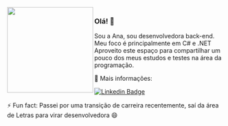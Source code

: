 <img src="https://i.pinimg.com/564x/c7/45/08/c745080c6036a3023a4a9121fb7058a7.jpg" width=200px align=left />

### Olá! 👋

Sou a Ana, sou desenvolvedora back-end. Meu foco é principalmente em C# e .NET<br>
Aproveito este espaço para compartilhar um pouco dos meus estudos e testes na área da programação.

<p>💬 Mais informações: <p>
  
[![Linkedin Badge](https://img.shields.io/badge/-LinkedIn-blue?style=flat-square&logo=Linkedin&logoColor=white&link=https://www.linkedin.com/in/analuciarizzi/)](https://www.linkedin.com/in/analuciarizzi/)
  
⚡ Fun fact: Passei por uma transição de carreira recentemente, saí da área de Letras para virar desenvolvedora 😄
<!--
**AnaRizzi/AnaRizzi** is a ✨ _special_ ✨ repository because its `README.md` (this file) appears on your GitHub profile.

Here are some ideas to get you started:

- 🔭 I’m currently working on ...
- 🌱 I’m currently learning ...
- 👯 I’m looking to collaborate on ...
- 🤔 I’m looking for help with ...
- 💬 Ask me about ...
- 📫 How to reach me: ...
- 😄 Pronouns: ...
- ⚡ Fun fact: ...
-->
